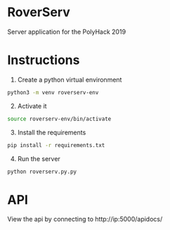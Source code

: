 # RoverServ
Server application for the PolyHack 2019

# Instructions
1. Create a python virtual environment
```bash
python3 -m venv roverserv-env
```
2. Activate it
```bash
source roverserv-env/bin/activate
```
3. Install the requirements
```bash
pip install -r requirements.txt
```
4. Run the server
```bash
python roverserv.py.py
```

# API
View the api by connecting to http://ip:5000/apidocs/

